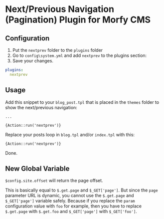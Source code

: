 Next/Previous Navigation (Pagination) Plugin for Morfy CMS
==========================================================

Configuration
-------------

1. Put the `nextprev` folder to the `plugins` folder
2. Go to `config\system.yml` and add `nextprev` to the plugins section:
3. Save your changes.

~~~ .yml
plugins:
  nextprev
~~~

Usage
-----

Add this snippet to your `blog_post.tpl` that is placed in the `themes` folder to show the next/previous navigation:

~~~ .no-highlight
...

{Action::run('nextprev')}
~~~

Replace your posts loop in `blog.tpl` and/or `index.tpl` with this:

~~~ .no-highlight
{Action::run('nextprev')}
~~~

Done.

New Global Variable
-------------------

`$config.site.offset` will return the page offset.

This is basically equal to `$.get.page` and `$_GET['page']`. But since the `page` parameter URL is dynamic, you cannot use the `$.get.page` and `$_GET['page']` variable safely. Because if you replace the `param` configuration value with `foo` for example, then you have to replace `$.get.page` with `$.get.foo` and `$_GET['page']` with `$_GET['foo']`.